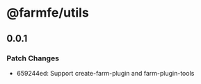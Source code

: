 # @farmfe/utils

## 0.0.1

### Patch Changes

- 659244ed: Support create-farm-plugin and farm-plugin-tools

